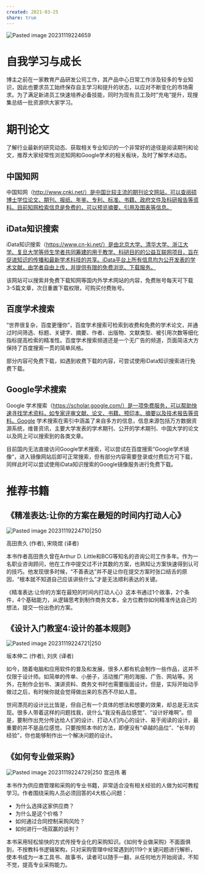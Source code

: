 ```yaml
---
created: 2021-03-25
share: true
---
```

![Pasted image 20231119224659](https://img.xcz.life/i/archive/obsidian/1741527283-ee.png)
# 自我学习与成长

博主之前在一家教育产品研发公司工作，其产品中心日常工作涉及较多的专业知识，因此也要求员工始终保存自主学习和提升的状态，以应对不断变化的市场需求。为了满足新进员工快速培养必备技能，同时为现有员工及时“充电”提升，现搜集总结一批资源供大家学习。

 
# 期刊论文

了解行业最新的研究动态、获取相关专业知识的一个非常好的途径是阅读期刊和论文，推荐大家经常性浏览知网和Google学术的相关板块，及时了解学术动态。

## 中国知网

中国知网（http://www.cnki.net/）是中国比较主流的期刊论文网站，可以查阅硕博士学位论文、期刊、报纸、年鉴、专利、标准、书籍、政府文件及科研报告等资料。目前知网检索信息是免费的，可以预览摘要、引用及图表等信息。


## iData知识搜索

iData知识搜索（https://www.cn-ki.net/）是由北京大学、清华大学、浙江大学、复旦大学等师生学者共同筹建的用于教学、科研目的的公益互联网项目，旨在促进知识的传播和最新学术科技的共享。iData平台上所有信息均为公开发表的学术文献，由学者自由上传，并提供有限的免费浏览、下载服务。

该网站可以搜索并免费下载知网等国内外学术网站的内容，免费账号每天可下载3-5篇文章，次日重置下载权限，可购买付费账号。

## 百度学术搜索

“世界很复杂，百度更懂你”，百度学术搜索可检索到收费和免费的学术论文，并通过时间筛选、标题、关键字、摘要、作者、出版物、文献类型、被引用次数等细化指标提高检索的精准性。百度学术搜索频道还是一个无广告的频道，页面简洁大方保持了百度搜索一贯的简单风格。

部分内容可免费下载，如遇到收费下载的内容，可尝试使用iData知识搜索进行免费下载。

## Google学术搜索

Google 学术搜索（https://scholar.google.com/）是一项免费服务，可以帮助快速寻找学术资料，如专家评审文献、论文、书籍、预印本、摘要以及技术报告等资料。Google 学术搜索在索引中涵盖了来自多方的信息，信息来源包括万方数据资源系统，维普资讯，主要大学发表的学术期刊、公开的学术期刊、中国大学的论文以及网上可以搜索到的各类文章。

目前国内无法直接访问Google学术搜索，可以尝试在百度搜索“Google学术镜像”，进入镜像网站后即可正常搜索，但有部分内容需要登录或付费后方可下载，同样此时可以尝试使用iData知识搜索的Google镜像服务进行免费下载。
 
# 推荐书籍

## 《精准表达:让你的方案在最短的时间内打动人心》

![Pasted image 20231119224710|250](https://img.xcz.life/i/archive/obsidian/1741527283-ec.png)

高田贵久 (作者), 宋晓煜 (译者)

本书作者高田贵久曾在Arthur D. Little和BCG等知名的咨询公司工作多年。作为一名职业咨询顾问，他在工作中提交过不计其数的方案，也熟知让方案快速得到认可的技巧。他发现很多时候，“不善表达”并不是让你在提交方案时张口结舌的原因，“根本就不知道自己应该讲些什么”才是无法顺利表达的关键。

《精准表达:让你的方案在最短的时间内打动人心》这本书通过1个故事，2个条件，4个基础能力，从逻辑思考到制作商务文本，全方位教你如何精准传达自己的想法，提交一份出色的方案。

## 《设计入门教室4:设计的基本规则》

![Pasted image 20231119224721|250](https://img.xcz.life/i/archive/obsidian/1741527283-ce.png)

坂本伸二 (作者), 刘庆 (译者)

如今，随着电脑和应用软件的普及和发展，很多人都有机会制作一些作品，这并不仅限于设计师。如简单的传单、小册子，活动推广用的海报、广告、网站等。另外，在制作企划书、演讲资料、商务文书时也需要版面设计。但是，实际开始动手做过之后，有时候你就会觉得做出来的东西不尽如人意。

世间漂亮的设计比比皆是，但自己有一个具体的想法和想要的效果，却总是无法实现。很多人带着这样的问题找我，说什么“我没有品位感觉”、“设计好难啊”。但是，要制作出充分传达给人们的设计、打动人们内心的设计、易于阅读的设计，最重要的并不是品位感觉。只要按照本书的方法，即便没有“卓越的品位”、“长年的经验”，你也能够制作出一个解决问题的设计。

## 《如何专业做采购》

![Pasted image 20231119224729|250](https://img.xcz.life/i/archive/obsidian/1741527283-38.png)
宫迅伟 著

本书作为供应商管理和采购的专业书籍，非常适合没有相关经验的人做为如可教程学习。作者围绕采购人员必须回答的4大核心问题：

- 为什么选择这家供应商？
- 为什么是这个价格？
- 如何通过合同控制采购风险？
- 如何进行一场双赢的谈判？

本书采用轻松愉快的方式传授专业化的采购知识。《如何专业做采购》不面面俱到，不按教科书逻辑架构，只对采购管理中经常遇到的119个关键问题进行解析，使本书成为一本工具书、故事书，读者可以随手一翻，从任何地方开始阅读，不知不觉，提高专业采购能力。

 